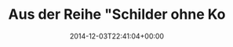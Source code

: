 ---
retweeted: false
source: <a href="http://mvilla.it/fenix" rel="nofollow">Fenix for Android</a>
entities:
  user_mentions:
  - name: Dustin
    screen_name: dhpts
    indices:
    - '60'
    - '66'
    id_str: '816875766'
    id: '816875766'
  urls: []
  symbols: []
  media:
  - expanded_url: https://twitter.com/bascht/status/540274549183754240/photo/1
    indices:
    - '68'
    - '90'
    url: http://t.co/k1mYWG8nM9
    media_url: http://pbs.twimg.com/media/B39w1vsIQAE1K0S.jpg
    id_str: '540274548944683009'
    id: '540274548944683009'
    media_url_https: https://pbs.twimg.com/media/B39w1vsIQAE1K0S.jpg
    sizes:
      medium:
        w: '1200'
        h: '1200'
        resize: fit
      small:
        w: '680'
        h: '680'
        resize: fit
      thumb:
        w: '150'
        h: '150'
        resize: crop
      large:
        w: '1216'
        h: '1216'
        resize: fit
    type: photo
    display_url: pic.twitter.com/k1mYWG8nM9
  hashtags: []
display_text_range:
- '0'
- '90'
favorite_count: '1'
id_str: '540274549183754240'
truncated: false
retweet_count: '0'
id: '540274549183754240'
possibly_sensitive: false
created_at: Wed Dec 03 22:41:04 +0000 2014
favorited: false
full_text: 'Aus der Reihe "Schilder ohne Kontext" heute: Amsterdam (via [@dhpts](https://twitter.com/dhpts))'
lang: de
extended_entities:
  media:
  - expanded_url: https://twitter.com/bascht/status/540274549183754240/photo/1
    indices:
    - '68'
    - '90'
    url: http://t.co/k1mYWG8nM9
    media_url: http://pbs.twimg.com/media/B39w1vsIQAE1K0S.jpg
    id_str: '540274548944683009'
    id: '540274548944683009'
    media_url_https: https://pbs.twimg.com/media/B39w1vsIQAE1K0S.jpg
    sizes:
      medium:
        w: '1200'
        h: '1200'
        resize: fit
      small:
        w: '680'
        h: '680'
        resize: fit
      thumb:
        w: '150'
        h: '150'
        resize: crop
      large:
        w: '1216'
        h: '1216'
        resize: fit
    type: photo
    display_url: pic.twitter.com/k1mYWG8nM9
tags:
- pesos:twitter
date: '2014-12-03T22:41:04+00:00'
src: https://twitter.com/bascht/status/540274549183754240
original_url: https://twitter.com/bascht/status/540274549183754240
type: twitter_tweet
media_url: https://img.bascht.com/twitter/pbs.twimg.com/media/B39w1vsIQAE1K0S.jpg
text: 'Aus der Reihe "Schilder ohne Kontext" heute: Amsterdam (via [@dhpts](https://twitter.com/dhpts))'
title: Aus der Reihe "Schilder ohne Ko

---